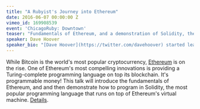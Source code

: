 ```yaml
---
title: "A Rubyist's Journey into Ethereum"
date: 2016-06-07 00:00:00 Z
vimeo_id: 169908539
event: 'ChicagoRuby: Downtown'
teaser: "Fundamentals of Ethereum, and a demonstration of Solidity, the most popular programming language that runs on top of Ethereum's virtual machine."
speaker: Dave Hoover
speaker_bio: "[Dave Hoover](https://twitter.com/davehoover) started learning Ruby in 2002, and was using it in earnest in 2005 when Rails hit the scene. Dave was a partner at Obtiva, a Chicago-based, Ruby-focused dev shop that was acquired by Groupon in 2011. While at Obtiva, Dave used Ruby to build the first version of madmimi.com, as well as make some early contributions at Groupon. He published Apprenticeship Patterns in 2010, a guide for people wanting to improve themselves as software developers. In 2012, Dave joined Dev Bootcamp, and founded the Chicago location in 2013. Nowadays, Dave has returned to his roots and is a freelance software developer. His primary focus is building software on Ethereum as a member of the team at ConsenSys. He mainly works from his family's home in Wheaton."
---
```


While Bitcoin is the world's most popular cryptocurrency, [Ethereum](https://www.ethereum.org/) is on the rise. One of Ethereum's most compelling innovations is providing a Turing-complete programming language on top its blockchain. It's programmable money! This talk will introduce the fundamentals of Ethereum, and and then demonstrate how to program in Solidity, the most popular programming language that runs on top of Ethereum's virtual machine. [Details](http://www.meetup.com/ChicagoRuby/events/224923432/).
